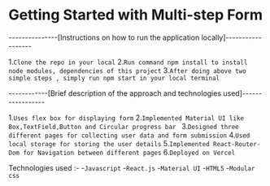# Getting Started with Multi-step Form

---------------[Instructions on how to run the application locally]------------------

1.`Clone the repo in your local`
2.`Run command npm install to install node modules, dependencies of this project`
3.`After doing above two simple steps , simply run npm start in your local terminal`
 
 

------------[Brief description of the approach and technologies used]-----------------

1.`Uses flex box for displaying form`
2.`Implemented Material UI like Box,TextField,Button and Circular progress bar `
3.`Designed three different pages for collecting user data and form submission`
4.`Used local storage for storing the user details`
5.`Implemented React-Router-Dom for Navigation between different pages`
6.`Deployed on Vercel`

Technologies used :-
-`Javascript`
-`React.js`
-`Material UI`
-`HTML5`
-`Modular css`